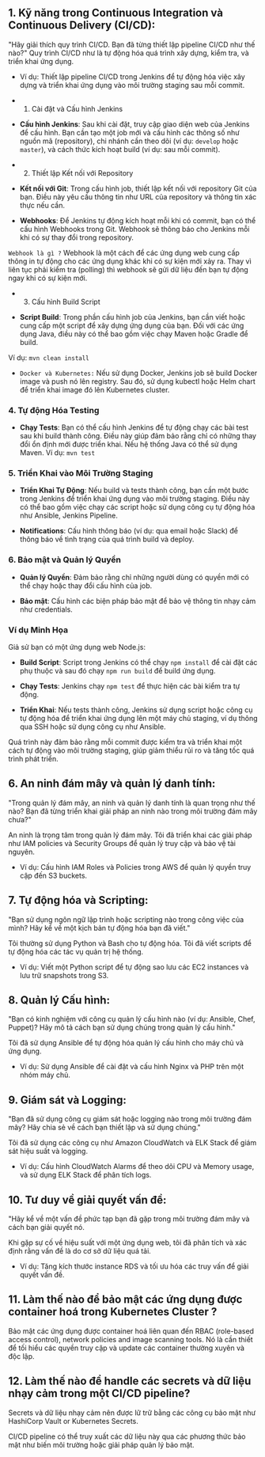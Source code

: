 
## 1. **Kỹ năng trong Continuous Integration và Continuous Delivery (CI/CD)**: 

"Hãy giải thích quy trình CI/CD. Bạn đã từng thiết lập pipeline CI/CD như thế nào?"
Quy trình CI/CD như là tự động hóa quá trình xây dựng, kiểm tra, và triển khai ứng dụng.
-	Ví dụ: Thiết lập pipeline CI/CD trong Jenkins để tự động hóa việc xây dựng và triển khai ứng dụng vào môi trường staging sau mỗi commit.

-	1. Cài đặt và Cấu hình Jenkins

- **Cấu hình Jenkins**: Sau khi cài đặt, truy cập giao diện web của Jenkins để cấu hình. Bạn cần tạo một job mới và cấu hình các thông số như nguồn mã (repository), chi nhánh cần theo dõi (ví dụ: `develop` hoặc `master`), và cách thức kích hoạt build (ví dụ: sau mỗi commit).

-	2. Thiết lập Kết nối với Repository

- **Kết nối với Git**: Trong cấu hình job, thiết lập kết nối với repository Git của bạn. Điều này yêu cầu thông tin như URL của repository và thông tin xác thực nếu cần.

- **Webhooks**: Để Jenkins tự động kích hoạt mỗi khi có commit, bạn có thể cấu hình Webhooks trong Git. Webhook sẽ thông báo cho Jenkins mỗi khi có sự thay đổi trong repository.

`Webhook là gì ?` Webhook là một cách để các ứng dụng web cung cấp thông in tự động cho các ứng dụng khác khi có sự kiện mới xảy ra. Thay vì liên tục phải kiểm tra (polling) thì webhook sẽ gửi dữ liệu đến bạn tự động ngay khi có sự kiện mới.

-	3. Cấu hình Build Script

- **Script Build**: Trong phần cấu hình job của Jenkins, bạn cần viết hoặc cung cấp một script để xây dựng ứng dụng của bạn. Đối với các ứng dụng Java, điều này có thể bao gồm việc chạy Maven hoặc Gradle để build. 

Ví dụ: `mvn clean install`

- `Docker và Kubernetes:` Nếu sử dụng Docker, Jenkins job sẽ build Docker image và push nó lên registry. Sau đó, sử dụng kubectl hoặc Helm chart để triển khai image đó lên Kubernetes cluster.

### 4. Tự động Hóa Testing

- **Chạy Tests**: Bạn có thể cấu hình Jenkins để tự động chạy các bài test sau khi build thành công. Điều này giúp đảm bảo rằng chỉ có những thay đổi ổn định mới được triển khai. Nếu hệ thống Java có thể sử dụng Maven. Ví dụ: `mvn test`

### 5. Triển Khai vào Môi Trường Staging

- **Triển Khai Tự Động**: Nếu build và tests thành công, bạn cần một bước trong Jenkins để triển khai ứng dụng vào môi trường staging. Điều này có thể bao gồm việc chạy các script hoặc sử dụng công cụ tự động hóa như Ansible, Jenkins Pipeline.

- **Notifications**: Cấu hình thông báo (ví dụ: qua email hoặc Slack) để thông báo về tình trạng của quá trình build và deploy.

### 6. Bảo mật và Quản lý Quyền

- **Quản lý Quyền**: Đảm bảo rằng chỉ những người dùng có quyền mới có thể chạy hoặc thay đổi cấu hình của job.

- **Bảo mật**: Cấu hình các biện pháp bảo mật để bảo vệ thông tin nhạy cảm như credentials.

### Ví dụ Minh Họa

Giả sử bạn có một ứng dụng web Node.js:

- **Build Script**: Script trong Jenkins có thể chạy `npm install` để cài đặt các phụ thuộc và sau đó chạy `npm run build` để build ứng dụng.

- **Chạy Tests**: Jenkins chạy `npm test` để thực hiện các bài kiểm tra tự động.

- **Triển Khai**: Nếu tests thành công, Jenkins sử dụng script hoặc công cụ tự động hóa để triển khai ứng dụng lên một máy chủ staging, ví dụ thông qua SSH hoặc sử dụng công cụ như Ansible.

Quá trình này đảm bảo rằng mỗi commit được kiểm tra và triển khai một cách tự động vào môi trường staging, giúp giảm thiểu rủi ro và tăng tốc quá trình phát triển.


## 6. **An ninh đám mây và quản lý danh tính**: 
"Trong quản lý đám mây, an ninh và quản lý danh tính là quan trọng như thế nào? Bạn đã từng triển khai giải pháp an ninh nào trong môi trường đám mây chưa?"

An ninh là trọng tâm trong quản lý đám mây. Tôi đã triển khai các giải pháp như IAM policies và Security Groups để quản lý truy cập và bảo vệ tài nguyên.

-	Ví dụ: Cấu hình IAM Roles và Policies trong AWS để quản lý quyền truy cập đến S3 buckets.

## 7. **Tự động hóa và Scripting**: 
"Bạn sử dụng ngôn ngữ lập trình hoặc scripting nào trong công việc của mình? Hãy kể về một kịch bản tự động hóa bạn đã viết."

Tôi thường sử dụng Python và Bash cho tự động hóa. Tôi đã viết scripts để tự động hóa các tác vụ quản trị hệ thống.

-	Ví dụ: Viết một Python script để tự động sao lưu các EC2 instances và lưu trữ snapshots trong S3.


## 8. **Quản lý Cấu hình**: 

"Bạn có kinh nghiệm với công cụ quản lý cấu hình nào (ví dụ: Ansible, Chef, Puppet)? Hãy mô tả cách bạn sử dụng chúng trong quản lý cấu hình."

Tôi đã sử dụng Ansible để tự động hóa quản lý cấu hình cho máy chủ và ứng dụng.
-	Ví dụ: Sử dụng Ansible để cài đặt và cấu hình Nginx và PHP trên một nhóm máy chủ.

## 9. **Giám sát và Logging**: 

"Bạn đã sử dụng công cụ giám sát hoặc logging nào trong môi trường đám mây? Hãy chia sẻ về cách bạn thiết lập và sử dụng chúng."

Tôi đã sử dụng các công cụ như Amazon CloudWatch và ELK Stack để giám sát hiệu suất và logging.

-	Ví dụ: Cấu hình CloudWatch Alarms để theo dõi CPU và Memory usage, và sử dụng ELK Stack để phân tích logs.

## 10. **Tư duy về giải quyết vấn đề**: 

"Hãy kể về một vấn đề phức tạp bạn đã gặp trong môi trường đám mây và cách bạn giải quyết nó.

Khi gặp sự cố về hiệu suất với một ứng dụng web, tôi đã phân tích và xác định rằng vấn đề là do cơ sở dữ liệu quá tải.
-	Ví dụ: Tăng kích thước instance RDS và tối ưu hóa các truy vấn để giải quyết vấn đề.


## 11. Làm thế nào để bảo mật các ứng dụng được container hoá trong Kubernetes Cluster ?

Bảo mật các ứng dụng được container hoá liên quan đến RBAC (role-based access control), network policies and image scanning tools. Nó là cần thiết để tối hiểu các quyền truy cập và update các container thường xuyên và độc lập.

## 12. Làm thế nào để handle các secrets và dữ liệu nhạy cảm trong một CI/CD pipeline?

Secrets và dữ liệu nhạy cảm nên được lữ trữ bằng các công cụ bảo mật như HashiCorp Vault or Kubernetes Secrets.

CI/CD pipeline có thể truy xuất các dữ liệu này qua các phương thức bảo mật như biến môi trường hoặc giải pháp quản lý bảo mật.
